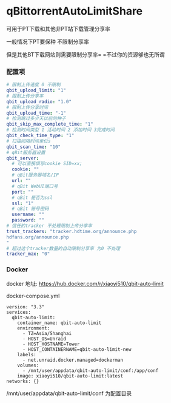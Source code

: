 # qBittorrentAutoLimitShare

可用于PT下载和其他非PT站下载管理分享率

一般情况下PT要保种 不限制分享率

但是其他BT下载网站则需要限制分享率= =不过你的资源够也无所谓

### 配置项

```yaml
# 限制上传速度 0 不限制
qbit_upload_limit: "1"
# 限制上传分享率
qbit_upload_radio: "1.0"
# 限制上传分享时间
qbit_upload_time: "-1"
# 检测跳过多少天以前的种子
qbit_skip_max_complete_time: "1"
# 检测时间类型 1 活动时间 2 添加时间 3完成时间
qbit_check_time_type: "1"
# 扫描间隔时间单位s
qbit_scan_time: "10"
# qBit服务器设置
qbit_server:
  # 可以直接填写cookie SID=xx;
  cookie: ""
  # qBit服务器域名/IP
  url: ""
  # qBit WebUI端口号
  port: ""
  # qBit 是否为ssl
  ssl: "1"
  # qBit 账号密码
  username: ""
  password: ""
# 信任的tracker 不处理限制上传分享率
trust_trackers: "tracker.hdtime.org/announce.php
hdfans.org/announce.php
"
# 超过这个tracker数量的自动限制分享率 为0 不处理
tracker_max: "0"
```

### Docker
docker 地址:
https://hub.docker.com/r/xiaoyi510/qbit-auto-limit

docker-compose.yml
```
version: "3.3"
services:
  qbit-auto-limit:
    container_name: qbit-auto-limit
    environment:
      - TZ=Asia/Shanghai
      - HOST_OS=Unraid
      - HOST_HOSTNAME=Tower
      - HOST_CONTAINERNAME=qbit-auto-limit-new
    labels:
      - net.unraid.docker.managed=dockerman
    volumes:
      - /mnt/user/appdata/qbit-auto-limit/conf:/app/conf
    image: xiaoyi510/qbit-auto-limit:latest
networks: {}
```

/mnt/user/appdata/qbit-auto-limit/conf 为配置目录
